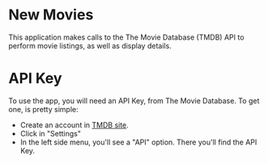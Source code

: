 # New Movies

This application makes calls to the The Movie Database (TMDB) API to perform movie listings, as well as display details.

# API Key

To use the app, you will need an API Key, from The Movie Database. To get one, is pretty simple: 
- Create an account in [TMDB site](https://www.themoviedb.org/).
- Click in "Settings"
- In the left side menu, you'll see a "API" option. There you'll find the API Key.
